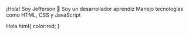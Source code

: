 ¡Hola! Soy Jefferson 👋
Soy un desarrollador aprendiz Manejo tecnologías como HTML, CSS y JavaScript
<html>Hola</html>
<styles> html{
color:red;
}
</styles>
